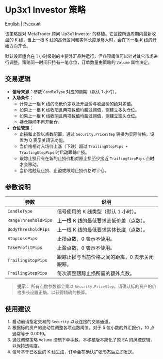 # Up3x1 Investor 策略
[English](README.md) | [Русский](README_ru.md)

该策略是对 MetaTrader 顾问 Up3x1 Investor 的移植。它监控所选周期内最新收盘的 K 线，当上一根 K 线的高低区间和实体长度足够大时，会在下一根 K 线的开始方向开仓。

默认设置适合在 1 小时级别的主要外汇品种运行，但各项阈值可以针对其它市场进行调整。策略同一时间只持有一笔仓位，订单数量由策略的 `Volume` 属性决定。

## 交易逻辑

- **信号来源**：参数 `CandleType` 对应的周期（默认 1 小时）。
- **入场条件**：
  - 计算上一根 K 线的高低价差以及开盘价与收盘价的绝对差值。
  - 如果上一根 K 线收阳且两项数值均超过阈值，则建立多头仓位。
  - 如果上一根 K 线收阴且两项数值均超过阈值，则建立空头仓位。
  - 持仓期间不再开新仓。
- **仓位管理**：
  - 止损和止盈以点数配置，通过 `Security.PriceStep` 转换为实际价格。设置为 0 表示关闭该功能。
  - 当价格相对入场价上涨（下跌）超过 `TrailingStopPips + TrailingStepPips` 时启动跟踪止损。
  - 跟踪止损只有在新的止损价相对原止损至少接近 `TrailingStepPips` 点时才会移动。
  - 当价格触及止损、止盈或跟踪止损价格时平仓。

## 参数说明

| 参数 | 说明 |
|------|------|
| `CandleType` | 信号使用的 K 线类型（默认 1 小时）。 |
| `RangeThresholdPips` | 上一根 K 线的最低要求高低价差（点数）。 |
| `BodyThresholdPips` | 上一根 K 线的最低要求实体长度（点数）。 |
| `StopLossPips` | 止损点数，0 表示不使用。 |
| `TakeProfitPips` | 止盈点数，0 表示不使用。 |
| `TrailingStopPips` | 跟踪止损与当前价格之间的距离，0 表示关闭跟踪。 |
| `TrailingStepPips` | 每次调整跟踪止损所需的额外点数。 |

> **提示：** 所有点数参数都会乘以 `Security.PriceStep`。请确认标的资产的价格步长设置正确，以获得精确的换算。

## 使用建议

1. 启动前请指定交易的 `Security` 以及连接的交易通道。
2. 根据标的资产的波动性调整各项点数阈值。对于 5 位小数的外汇报价，10 点通常等于 0.0010。
3. 通过调整策略 `Volume` 控制下单手数。本移植版本简化了原 EA 的风控逻辑，以保持透明度。
4. 信号基于已收盘的 K 线生成，订单会在确认扩张形态后立即发送。
